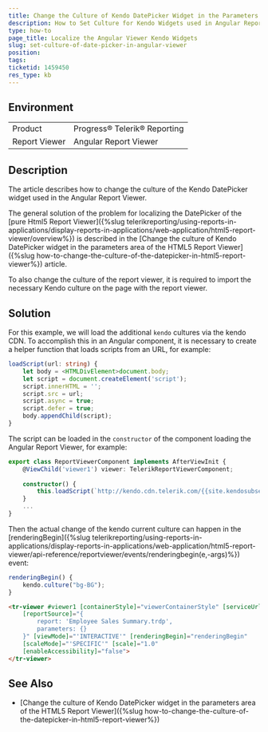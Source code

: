 ```yaml
---
title: Change the Culture of Kendo DatePicker Widget in the Parameters Area of the Angular Report Viewer
description: How to Set Culture for Kendo Widgets used in Angular Report Viewer
type: how-to
page_title: Localize the Angular Viewer Kendo Widgets
slug: set-culture-of-date-picker-in-angular-viewer
position: 
tags: 
ticketid: 1459450
res_type: kb
---
```


## Environment
<table>
	<tbody>
		<tr>
			<td>Product</td>
			<td>Progress® Telerik® Reporting</td>
		</tr>
		<tr>
			<td>Report Viewer</td>
			<td>Angular Report Viewer</td>
		</tr>
	</tbody>
</table>


## Description
The article describes how to change the culture of the Kendo DatePicker widget used in the Angular Report Viewer.

The general solution of the problem for localizing the DatePicker of the [pure Html5 Report Viewer]({%slug telerikreporting/using-reports-in-applications/display-reports-in-applications/web-application/html5-report-viewer/overview%}) is described in the [Change the culture of Kendo DatePicker widget in the parameters area of the HTML5 Report Viewer]({%slug how-to-change-the-culture-of-the-datepicker-in-html5-report-viewer%}) article. 

To also change the culture of the report viewer, it is required to import the necessary Kendo culture on the page with the report viewer.

## Solution

For this example, we will load the additional `kendo` cultures via the kendo CDN. To accomplish this in an Angular component, it is necessary to create a helper function that loads scripts from an URL, for example:

````TypeScript
loadScript(url: string) {
	let body = <HTMLDivElement>document.body;
	let script = document.createElement('script');
	script.innerHTML = '';
	script.src = url;
	script.async = true;
	script.defer = true;
	body.appendChild(script);
}
````

The script can be loaded in the `constructor` of the component loading the Angular Report Viewer, for example:

````TypeScript
export class ReportViewerComponent implements AfterViewInit {
	@ViewChild('viewer1') viewer: TelerikReportViewerComponent;
	
	constructor() {
		this.loadScript(`http://kendo.cdn.telerik.com/{{site.kendosubsetversion}}/js/cultures/kendo.culture.bg-BG.min.js`);
	}
	...
}
````

Then the actual change of the kendo current culture can happen in the [renderingBegin]({%slug telerikreporting/using-reports-in-applications/display-reports-in-applications/web-application/html5-report-viewer/api-reference/reportviewer/events/renderingbegin(e,-args)%}) event:

````TypeScript
renderingBegin() {
	kendo.culture("bg-BG");
}
````
````HTML
<tr-viewer #viewer1 [containerStyle]="viewerContainerStyle" [serviceUrl]="'http://localhost:59655/api/reports/'"
	[reportSource]="{
		report: 'Employee Sales Summary.trdp',
		parameters: {}
	}" [viewMode]="'INTERACTIVE'" [renderingBegin]="renderingBegin"
	[scaleMode]="'SPECIFIC'" [scale]="1.0"
	[enableAccessibility]="false">
</tr-viewer>
````


## See Also
- [Change the culture of Kendo DatePicker widget in the parameters area of the HTML5 Report Viewer]({%slug how-to-change-the-culture-of-the-datepicker-in-html5-report-viewer%}) 
